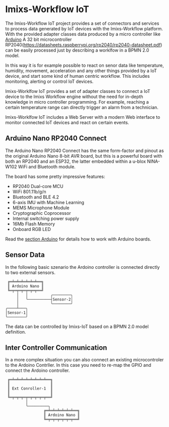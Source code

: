 # Imixs-Workflow IoT

The Imixs-Workflow IoT project provides a set of connectors and services to process data generated by IoT devices with the Imixs-Workflow platform. With the provided adapter classes data produced by a micro controller like [Arduino](https://www.arduino.cc/) A 32 bit microcontroller RP2040(https://datasheets.raspberrypi.org/rp2040/rp2040-datasheet.pdf) can be easily processed just by describing a worklfow in a BPMN 2.0 model.

In this way it is for example possible to react on senor data like  temperature, humidity, movement, acceleration and any other things provided by a IoT device, and start some kind of human centric workflow. This includes monitoring, alerting or control IoT devices.

Imixs-Worklfow IoT provides a set of adapter classes to connect a IoT device to the Imixs Workflow engine without the need for in-depth knowledge in micro controller programming. 
For example, reaching a certain temperature range can directly trigger an alarm from a technician. 

Imixs-Worklfow IoT includes a Web Server with a modern Web interface to monitor connected IoT devices and react on certain events. 

## Arduino Nano RP2040 Connect

The Arduino Nano RP2040 Connect has the same form-factor and pinout as the original Arduino Nano 8-bit AVR board, but this is a powerful board with both an RP2040 and an ESP32, the latter embedded within a u-blox NINA-W102 WiFi and Bluetooth module.

The board has some pretty impressive features:

 - RP2040 Dual-core MCU
 - WiFi 801.11b/g/n
 - Bluetooth and BLE 4.2
 - 6-axis IMU with Machine Learning
 - MEMS Microphone Module
 - Cryptographic Coprocessor
 - Internal switching power supply
 - 16Mb Flash Memory
 - Onboard RGB LED

Read the [section Arduino](./doc/arduino/README.md) for details how to work with Arduino boards.

## Sensor Data

In the following basic szenario the Ardoino controller is connected directly to two external sensors. 



     ╔═╧═╧═╧═╧═╧═╧══╗
     ║ Ardoino Nano ║
     ╚═╤═╤═╤═╤═╤═╤══╝
         │   │          ╭────────╮ 
         │   ╰──────────┤Sensor-2│   
         │              ╰────────╯
    ╭────┴───╮     
    │Sensor-1│     
    ╰────────╯     

The data can be controlled by Imixs-IoT based on a BPMN 2.0 model definition. 


## Inter Controller Communication

In a more complex situation you can also connect an existing microcontroler to the Ardoino Contrller. In this case you need to re-map the GPIO and connect the Ardoino controller. 


     ╔═╧═╧═╧═╧═╧═╧═╧═╧══╗
     ║                  ║
     ║ Ext Conroller-1  ║
     ║                  ║
     ╚═╤═╤═╤═╤═╤═╤═╤═╤══╝
             │
             ╰─────────╮
                     ╔═╧═╧═╧═╧═╧═╧══╗
                     ║ Ardoino Nano ║
                     ╚═╤═╤═╤═╤═╤═╤══╝

                     
 
